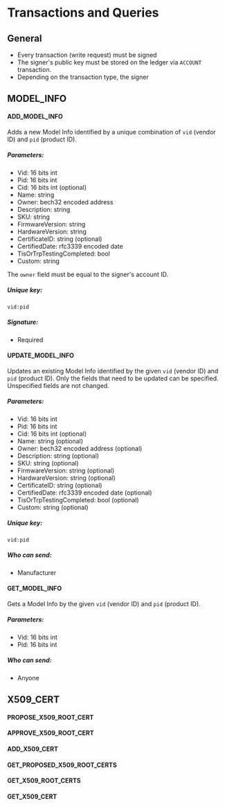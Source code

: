 # Transactions and Queries

## General

- Every transaction (write request) must be signed
- The signer's public key must be stored on the ledger via `ACCOUNT` transaction. 
- Depending on the transaction type, the signer   

## MODEL_INFO

#### ADD_MODEL_INFO
Adds a new Model Info identified by a unique combination of `vid` (vendor ID) and `pid` (product ID).

##### Parameters:
- Vid: 16 bits int
- Pid: 16 bits int
- Cid: 16 bits int (optional)
- Name: string
- Owner: bech32 encoded address
- Description: string
- SKU: string
- FirmwareVersion: string
- HardwareVersion: string
- CertificateID: string (optional)
- CertifiedDate: rfc3339 encoded date
- TisOrTrpTestingCompleted: bool
- Custom: string

The `owner` field must be equal to the signer's account ID.

##### Unique key:
 `vid:pid`

##### Signature:
-  Required

#### UPDATE_MODEL_INFO
Updates an existing Model Info identified by the given  `vid` (vendor ID) and `pid` (product ID).
Only the fields that need to be updated can be specified. Unspecified fields are not changed.

##### Parameters:

- Vid: 16 bits int
- Pid: 16 bits int
- Cid: 16 bits int (optional)
- Name: string (optional)
- Owner: bech32 encoded address (optional)
- Description: string (optional)
- SKU: string (optional)
- FirmwareVersion: string (optional)
- HardwareVersion: string (optional)
- CertificateID: string (optional)
- CertifiedDate: rfc3339 encoded date (optional)
- TisOrTrpTestingCompleted: bool (optional)
- Custom: string (optional)

##### Unique key:
`vid:pid`

##### Who can send:
-  Manufacturer

#### GET_MODEL_INFO
Gets a Model Info by the given  `vid` (vendor ID) and `pid` (product ID).

##### Parameters:
- Vid: 16 bits int
- Pid: 16 bits int

##### Who can send:
-  Anyone

## X509_CERT

#### PROPOSE_X509_ROOT_CERT

#### APPROVE_X509_ROOT_CERT

#### ADD_X509_CERT

#### GET_PROPOSED_X509_ROOT_CERTS

#### GET_X509_ROOT_CERTS

#### GET_X509_CERT

####  

 

